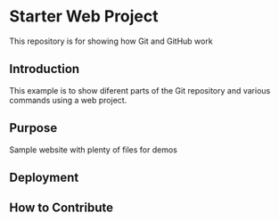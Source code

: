 # Starter Web Project

This repository is for showing how Git and GitHub work

## Introduction
This example is to show diferent parts of the Git repository and various commands using a web project.

## Purpose
Sample website with plenty of files for demos

## Deployment

## How to Contribute